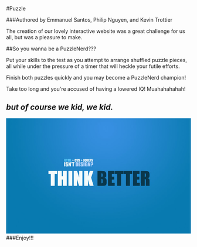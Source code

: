 #Puzzle

###Authored by Emmanuel Santos, Philip Nguyen, and Kevin Trottier

The creation of our lovely interactive website was a great challenge for us all, but was a pleasure to make.

##So you wanna be a PuzzleNerd???

Put your skills to the test as you attempt to arrange shuffled puzzle pieces, all while under
the pressure of a timer that will heckle your futile efforts.

Finish both puzzles quickly and you may become a PuzzleNerd champion!

Take too long and you're accused of having a lowered IQ!  Muahahahahah!

*but of course we kid, we kid.*
---------------------------------
<img src="img/think.jpg">
###Enjoy!!!
